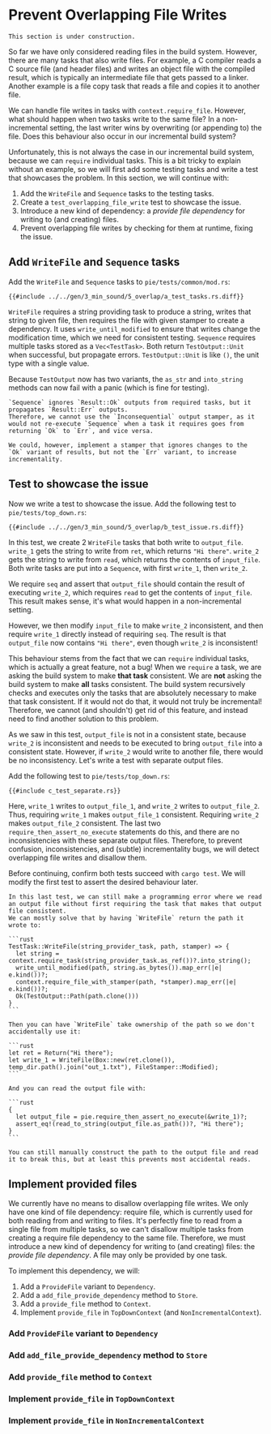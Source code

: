 # Prevent Overlapping File Writes

```admonish warning title="Under construction"
This section is under construction.
```

So far we have only considered reading files in the build system.
However, there are many tasks that also write files.
For example, a C compiler reads a C source file (and header files) and writes an object file with the compiled result, which is typically an intermediate file that gets passed to a linker.
Another example is a file copy task that reads a file and copies it to another file.

We can handle file writes in tasks with `context.require_file`.
However, what should happen when two tasks write to the same file?
In a non-incremental setting, the last writer wins by overwriting (or appending to) the file.
Does this behaviour also occur in our incremental build system?

Unfortunately, this is not always the case in our incremental build system, because we can `require` individual tasks.
This is a bit tricky to explain without an example, so we will first add some testing tasks and write a test that showcases the problem.
In this section, we will continue with:
 
1) Add the `WriteFile` and `Sequence` tasks to the testing tasks.
2) Create a `test_overlapping_file_write` test to showcase the issue.
3) Introduce a new kind of dependency: a _provide file dependency_ for writing to (and creating) files.
4) Prevent overlapping file writes by checking for them at runtime, fixing the issue.

## Add `WriteFile` and `Sequence` tasks

Add the `WriteFile` and `Sequence` tasks to `pie/tests/common/mod.rs`: 

```diff2html linebyline
{{#include ../../gen/3_min_sound/5_overlap/a_test_tasks.rs.diff}}
```

`WriteFile` requires a string providing task to produce a string, writes that string to given file, then requires the file with given stamper to create a dependency.
It uses `write_until_modified` to ensure that writes change the modification time, which we need for consistent testing.
`Sequence` requires multiple tasks stored as a `Vec<TestTask>`.
Both return `TestOutput::Unit` when successful, but propagate errors.
`TestOutput::Unit` is like `()`, the unit type with a single value.

Because `TestOutput` now has two variants, the `as_str` and `into_string` methods can now fail with a panic (which is fine for testing).

```admonish question title="Why not use the Inconsequential Stamper?" collapsible=true
`Sequence` ignores `Result::Ok` outputs from required tasks, but it propagates `Result::Err` outputs. 
Therefore, we cannot use the `Inconsequential` output stamper, as it would not re-execute `Sequence` when a task it requires goes from returning `Ok` to `Err`, and vice versa.

We could, however, implement a stamper that ignores changes to the `Ok` variant of results, but not the `Err` variant, to increase incrementality.
```

## Test to showcase the issue

Now we write a test to showcase the issue.
Add the following test to `pie/tests/top_down.rs`:

```diff2html linebyline
{{#include ../../gen/3_min_sound/5_overlap/b_test_issue.rs.diff}}
```

In this test, we create 2 `WriteFile` tasks that both write to `output_file`.
`write_1` gets the string to write from `ret`, which returns `"Hi there"`.
`write_2` gets the string to write from `read`, which returns the contents of `input_file`.
Both write tasks are put into a `Sequence`, with first `write_1`, then `write_2`.

We require `seq` and assert that `output_file` should contain the result of executing `write_2`, which requires `read` to get the contents of `input_file`.
This result makes sense, it's what would happen in a non-incremental setting.

However, we then modify `input_file` to make `write_2` inconsistent, and then require `write_1` directly instead of requiring `seq`.
The result is that `output_file` now contains `"Hi there"`, even though `write_2` is inconsistent!

This behaviour stems from the fact that we can `require` individual tasks, which is actually a great feature, not a bug!
When we `require` a task, we are asking the build system to make **that task** consistent.
We are **not** asking the build system to make **all** tasks consistent.
The build system recursively checks and executes only the tasks that are absolutely necessary to make that task consistent.
If it would not do that, it would not truly be incremental!
Therefore, we cannot (and shouldn't) get rid of this feature, and instead need to find another solution to this problem.  

As we saw in this test, `output_file` is not in a consistent state, because `write_2` is inconsistent and needs to be executed to bring `output_file` into a consistent state.
However, if `write_2` would write to another file, there would be no inconsistency.
Let's write a test with separate output files.

Add the following test to `pie/tests/top_down.rs`:

```rust,
{{#include c_test_separate.rs}}
```

Here, `write_1` writes to `output_file_1`, and `write_2` writes to `output_file_2`.
Thus, requiring `write_1` makes `output_file_1` consistent.
Requiring `write_2` makes `output_file_2` consistent.
The last two `require_then_assert_no_execute` statements do this, and there are no inconsistencies with these separate output files.
Therefore, to prevent confusion, inconsistencies, and (subtle) incrementality bugs, we will detect overlapping file writes and disallow them.

Before continuing, confirm both tests succeed with `cargo test`.
We will modify the first test to assert the desired behaviour later.

~~~admonish tip title="Reduce Programming Errors by Returning Paths" collapsible=true
In this last test, we can still make a programming error where we read an output file without first requiring the task that makes that output file consistent.
We can mostly solve that by having `WriteFile` return the path it wrote to:

```rust
TestTask::WriteFile(string_provider_task, path, stamper) => {
  let string = context.require_task(string_provider_task.as_ref())?.into_string();
  write_until_modified(path, string.as_bytes()).map_err(|e| e.kind())?;
  context.require_file_with_stamper(path, *stamper).map_err(|e| e.kind())?;
  Ok(TestOutput::Path(path.clone()))
}
```

Then you can have `WriteFile` take ownership of the path so we don't accidentally use it:

```rust
let ret = Return("Hi there");
let write_1 = WriteFile(Box::new(ret.clone()), temp_dir.path().join("out_1.txt"), FileStamper::Modified);
```

And you can read the output file with:

```rust
{
  let output_file = pie.require_then_assert_no_execute(&write_1)?;
  assert_eq!(read_to_string(output_file.as_path())?, "Hi there");
}
```

You can still manually construct the path to the output file and read it to break this, but at least this prevents most accidental reads.
~~~

## Implement provided files

We currently have no means to disallow overlapping file writes.
We only have one kind of file dependency: require file, which is currently used for both reading from and writing to files.
It's perfectly fine to read from a single file from multiple tasks, so we can't disallow multiple tasks from creating a require file dependency to the same file.
Therefore, we must introduce a new kind of dependency for writing to (and creating) files: the _provide file dependency_.
A file may only be provided by one task.

To implement this dependency, we will:

1) Add a `ProvideFile` variant to `Dependency`.
2) Add a `add_file_provide_dependency` method to `Store`.
3) Add a `provide_file` method to `Context`.
4) Implement `provide_file` in `TopDownContext` (and `NonIncrementalContext`).

### Add `ProvideFile` variant to `Dependency`

### Add `add_file_provide_dependency` method to `Store`

### Add `provide_file` method to `Context`

### Implement `provide_file` in `TopDownContext`

### Implement `provide_file` in `NonIncrementalContext`
